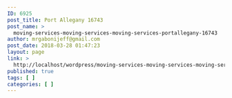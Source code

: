 ```yaml
---
ID: 6925
post_title: Port Allegany 16743
post_name: >
  moving-services-moving-services-moving-services-portallegany-16743
author: mrgabonijeff@gmail.com
post_date: 2018-03-28 01:47:23
layout: page
link: >
  http://localhost/wordpress/moving-services-moving-services-moving-services-portallegany-16743/
published: true
tags: [ ]
categories: [ ]
---
```

